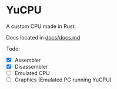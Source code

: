 # YuCPU

A custom CPU made in Rust.

Docs located in [docs/docs.md](https://github.com/TaromaruYuki/YuCPU/blob/main/docs/docs.md)

Todo:
- [X] Assembler
- [X] Disassembler
- [ ] Emulated CPU
- [ ] Graphics (Emulated PC running YuCPU)
